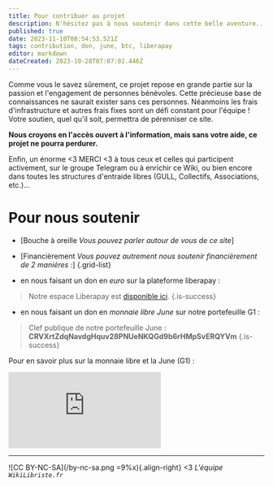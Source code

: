 ```yaml
---
title: Pour contribuer au projet
description: N'hésitez pas à nous soutenir dans cette belle aventure...
published: true
date: 2023-11-10T08:54:53.521Z
tags: contribution, don, june, btc, liberapay
editor: markdown
dateCreated: 2023-10-28T07:07:02.446Z
---
```


Comme vous le savez sûrement, ce projet repose en grande partie sur la passion et l'engagement de personnes bénévoles. Cette précieuse base de connaissances ne saurait exister sans ces personnes. Néanmoins les frais d'infrastructure et autres frais fixes sont un défi constant pour l'équipe ! Votre soutien, quel qu'il soit, permettra de pérenniser ce site.

**Nous croyons en l'accès ouvert à l'information, mais sans votre aide, ce projet ne pourra perdurer.**

Enfin, un énorme <3 MERCI <3 à tous ceux et celles qui participent activement, sur le groupe Telegram ou à enrichir ce Wiki, ou bien encore dans toutes les structures d'entraide libres (GULL, Collectifs, Associations, etc.)...


# Pour nous soutenir


- [Bouche à oreille *Vous pouvez parler autour de vous de ce site*]
- [Financièrement *Vous pouvez autrement nous soutenir financièrement de 2 manières :*]
{.grid-list}


- en nous faisant un don en *euro* sur la plateforme liberapay :
> Notre espace Liberapay est [disponible ici](https://fr.liberapay.com/wikilibriste/).
{.is-success}

- en nous faisant un don en *monnaie libre June* sur notre portefeuille G1 :

> Clef publique de notre portefeuille June :
> **CRVXrtZdqNavdgHquv28PNUeNKQGd9b6rHMpSvERQYVm**
{.is-success}

Pour en savoir plus sur la monnaie libre et la June (G1) :
<iframe class="frame-style" title="La June, introduction à la monnaie libre" src="https://yewtu.be/embed/P_4F7X9XZxA?t=1" allow="fullscreen; accelerometer; encrypted-media; gyroscope; picture-in-picture" sandbox="allow-same-origin allow-scripts allow-popups" frameborder="0"></iframe>

---
![CC BY-NC-SA](/by-nc-sa.png =9%x){.align-right} <3 *L'équipe `WikiLibriste.fr`*